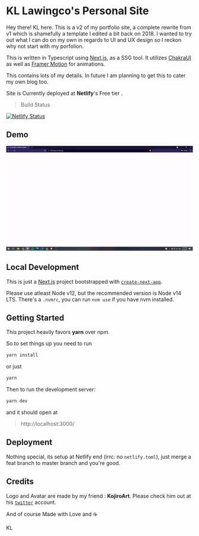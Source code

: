 # KL Lawingco's Personal Site

Hey there! KL here. This is a v2 of my portfolio site, a complete rewrite from v1 which is shamefully a template I edited a bit back on 2018. I wanted to try out what I can do on my own in regards to UI and UX design so I reckon why not start with my porfolion.

This is written in Typescript using [Next.js](https://nextjs.org/), as a SSG tool. It utilizes [ChakraUI](https://chakra-ui.com/) as well as  [Framer Motion](https://www.framer.com/motion/) for animations.


This contains lots of my details. In future I am planning to get this to cater my own blog too. 

Site is Currently deployed at <b>Netlify</b>'s Free tier .

> Build Status 

[![Netlify Status](https://api.netlify.com/api/v1/badges/4a91d5f6-a717-4b60-9f92-82c11745f2e8/deploy-status)](https://app.netlify.com/sites/kllawingco/deploys)


## Demo

<img src="./public/demo.gif" alt="DEMO" />


## Local Development

This is just a [Next.js](https://nextjs.org/) project bootstrapped with [`create-next-app`](https://github.com/vercel/next.js/tree/canary/packages/create-next-app).

Please use atleast Node v12, but the recommended version is Node v14 LTS. There's a `.nvmrc`, you can run `nvm use` if you have nvm installed.

## Getting Started

This project heavily favors <b>yarn</b> over npm. 

So to set things up you need to run

```bash
yarn install
```
or just
```bash
yarn
```

Then to run the development server:

```bash
yarn dev
```

and it should open at

> http://localhost:3000/


## Deployment

Nothing special, its setup at Netlify end (irrc: no `netlify.toml`), just merge a feat branch to master branch and you're good. 


## Credits

Logo and Avatar are made by my friend : <b>KojiroArt</b>.
Please check him out at his [`twitter`](https://twitter.com/kojiro_ai) account.  

And of course 
Made with Love and :coffee:

KL 
